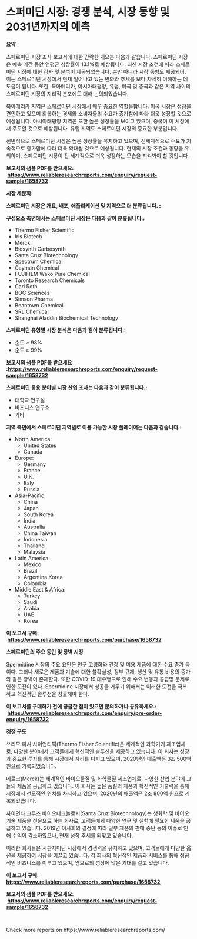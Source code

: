 <p><h1> 스퍼미딘 시장: 경쟁 분석, 시장 동향 및 2031년까지의 예측</h1></p><p><strong>요약</strong></p>
<p><p>스페르미딘 시장 조사 보고서에 대한 간략한 개요는 다음과 같습니다. 스페르미딘 시장은 예측 기간 동안 연평균 성장률이 13.1%로 예상됩니다. 최신 시장 조건에 따라 스페르미딘 시장에 대한 감사 및 분석이 제공되었습니다. 뿐만 아니라 시장 동향도 제공되어, 이는 스페르미딘 시장에서 현재 일어나고 있는 변화와 추세를 보다 자세히 이해하는 데 도움이 됩니다. 또한, 북아메리카, 아시아태평양, 유럽, 미국 및 중국과 같은 지역 사이의 스페르미딘 시장의 지리적 분포에도 대해 논의되었습니다.</p><p>북아메리카 지역은 스페르미딘 시장에서 매우 중요한 역할을합니다. 미국 시장은 성장을 견인하고 있으며 회복하는 경제와 소비자들의 수요가 증가함에 따라 더욱 성장할 것으로 예상됩니다. 아시아태평양 지역은 또한 높은 성장률을 보이고 있으며, 중국이 이 시장에서 주도할 것으로 예상됩니다. 유럽 지역도 스페르미딘 시장의 중요한 부분입니다.</p><p>전반적으로 스페르미딘 시장은 높은 성장률을 유지하고 있으며, 전세계적으로 수요가 지속적으로 증가함에 따라 더욱 확대될 것으로 예상됩니다. 현재의 시장 조건과 동향을 유의하며, 스페르미딘 시장이 전 세계적으로 더욱 성장하는 모습을 지켜봐야 할 것입니다.</p></p>
<p><strong>보고서의 샘플 PDF를 받으세요: &nbsp;<a href="https://www.reliableresearchreports.com/enquiry/request-sample/1658732">https://www.reliableresearchreports.com/enquiry/request-sample/1658732</a></strong></p>
<p><strong>시장 세분화:</strong></p>
<p><strong> 스페르미딘 시장은 개요, 배포, 애플리케이션 및 지역으로 더 분류됩니다. :</strong></p>
<p><strong>구성요소 측면에서는 스페르미딘 시장은 다음과 같이 분류됩니다.:</strong></p>
<p><ul><li>Thermo Fisher Scientific</li><li>Iris Biotech</li><li>Merck</li><li>Biosynth Carbosynth</li><li>Santa Cruz Biotechnology</li><li>Spectrum Chemical</li><li>Cayman Chemical</li><li>FUJIFILM Wako Pure Chemical</li><li>Toronto Research Chemicals</li><li>Carl Roth</li><li>BOC Sciences</li><li>Simson Pharma</li><li>Beantown Chemical</li><li>SRL Chemical</li><li>Shanghai Aladdin Biochemical Technology</li></ul></p>
<p><strong> 스페르미딘 유형별 시장 분석은 다음과 같이 분류됩니다.:</strong></p>
<p><ul><li>순도 ≥ 98%</li><li>순도 ≥ 99%</li></ul></p>
<p><strong>보고서의 샘플 PDF를 받으세요 :<a href="https://www.reliableresearchreports.com/enquiry/request-sample/1658732">https://www.reliableresearchreports.com/enquiry/request-sample/1658732</a></strong></p>
<p><strong> 스페르미딘 응용 분야별 시장 산업 조사는 다음과 같이 분류됩니다.:</strong></p>
<p><ul><li>대학교 연구실</li><li>비즈니스 연구소</li><li>기타</li></ul></p>
<p><strong>지역 측면에서 스페르미딘 지역별로 이용 가능한 시장 플레이어는 다음과 같습니다.:</strong></p>
<p><ul>
    <li>
        North America:
        <ul>
            <li>United States</li>
            <li>Canada</li>
        </ul>
    </li>
    <li>
        Europe:
        <ul>
            <li>Germany</li>
            <li>France</li>
            <li>U.K.</li>
            <li>Italy</li>
            <li>Russia</li>
        </ul>
    </li>
    <li>
        Asia-Pacific:
        <ul>
            <li>China</li>
            <li>Japan</li>
            <li>South Korea</li>
            <li>India</li>
            <li>Australia</li>
            <li>China Taiwan</li>
            <li>Indonesia</li>
            <li>Thailand</li>
            <li>Malaysia</li>
        </ul>
    </li>
    <li>
        Latin America:
        <ul>
            <li>Mexico</li>
            <li>Brazil</li>
            <li>Argentina Korea</li>
            <li>Colombia</li>
        </ul>
    </li>
    <li>
        Middle East & Africa:
        <ul>
            <li>Turkey</li>
            <li>Saudi</li>
            <li>Arabia</li>
            <li>UAE</li>
            <li>Korea</li>
        </ul>
    </li>
    </ul></p>
<p><strong>이 보고서 구매: &nbsp;<a href="https://www.reliableresearchreports.com/purchase/1658732">https://www.reliableresearchreports.com/purchase/1658732</a></strong></p>
<p><strong>스페르미딘의 주요 동인 및 장벽 시장</strong></p>
<p><p>Spermidine 시장의 주요 요인은 인구 고령화와 건강 및 미용 제품에 대한 수요 증가 등이다. 그러나 새로운 제품과 기술에 대한 불확실성, 정부 규제, 생산 및 유통 비용의 증가와 같은 장벽이 존재한다. 또한 COVID-19 대유행으로 인해 수요 변동과 공급망 문제로 인한 도전이 있다. Spermidine 시장에서 성공을 거두기 위해서는 이러한 도전을 극복하고 혁신적인 솔루션을 창출해야 한다.</p></p>
<p><strong>이 보고서를 구매하기 전에 궁금한 점이 있으면 문의하거나 공유하세요.: &nbsp;<a href="https://www.reliableresearchreports.com/enquiry/pre-order-enquiry/1658732">https://www.reliableresearchreports.com/enquiry/pre-order-enquiry/1658732</a></strong></p>
<p><strong>경쟁 구도</strong></p>
<p><p>쓰리모 피셔 사이언티픽(Thermo Fisher Scientific)은 세계적인 과학기기 제조업체로, 다양한 분야에서 고객들에게 혁신적인 솔루션을 제공하고 있습니다. 이 회사는 성장과 중요한 투자를 통해 시장에서 자리를 다지고 있으며, 2020년의 매출액은 3조 500억 원으로 기록되었습니다.</p><p>메르크(Merck)는 세계적인 바이오물질 및 화학물질 제조업체로, 다양한 산업 분야에 그들의 제품을 공급하고 있습니다. 이 회사는 높은 품질의 제품과 혁신적인 기술력을 통해 시장에서 선도적인 위치를 차지하고 있으며, 2020년의 매출액은 2조 800억 원으로 기록되었습니다.</p><p>사이언타 크루즈 바이오테크놀로지(Santa Cruz Biotechnology)는 생화학 및 바이오기술 제품을 전문으로 하는 회사로, 고객들에게 다양한 연구 및 실험에 필요한 제품을 공급하고 있습니다. 2019년 이사회의 결정에 따라 일부 제품의 판매 중단 등의 이슈로 인해 수익이 감소하였으나, 현재 성장 추세를 되찾고 있습니다.</p><p>이러한 회사들은 시판자미딘 시장에서 경쟁력을 유지하고 있으며, 고객들에게 다양한 옵션을 제공하여 시장을 이끌고 있습니다. 각 회사의 혁신적인 제품과 서비스를 통해 성공적인 비즈니스를 이루고 있으며, 앞으로의 성장에 많은 기대를 걸고 있습니다.</p></p>
<p><strong>이 보고서 구매: &nbsp; <a href="https://www.reliableresearchreports.com/purchase/1658732">https://www.reliableresearchreports.com/purchase/1658732</a></strong></p>
<p><strong>보고서의 샘플 PDF를 받으세요: &nbsp;<a href="https://www.reliableresearchreports.com/enquiry/request-sample/1658732">https://www.reliableresearchreports.com/enquiry/request-sample/1658732</a></strong><strong></strong></p>
<p>&nbsp;</p>
<p>Check more reports on https://www.reliableresearchreports.com/</p>